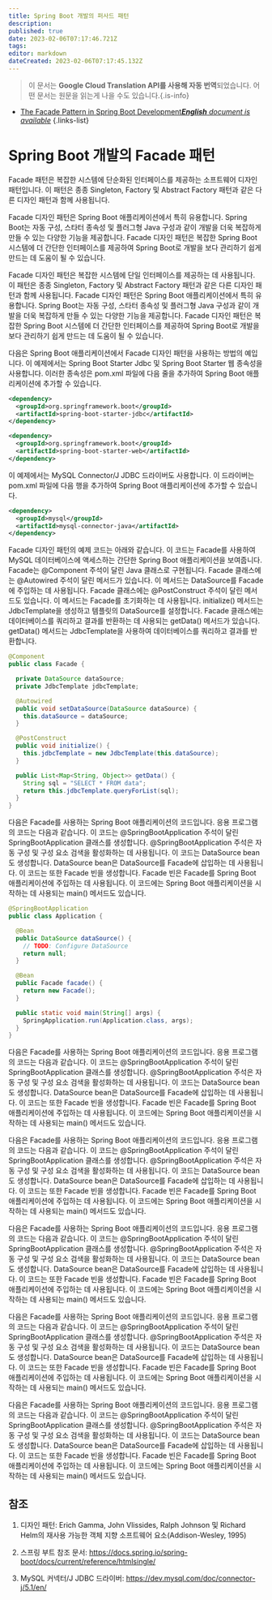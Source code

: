 ```yaml
---
title: Spring Boot 개발의 퍼사드 패턴
description: 
published: true
date: 2023-02-06T07:17:46.721Z
tags: 
editor: markdown
dateCreated: 2023-02-06T07:17:45.132Z
---
```


> 이 문서는 **Google Cloud Translation API를 사용해 자동 번역**되었습니다.
어떤 문서는 원문을 읽는게 나을 수도 있습니다.{.is-info}



- [The Facade Pattern in Spring Boot Development***English** document is available*](/en/Knowledge-base/Spring-Boot/the-facade-pattern-in-spring-boot-development)
{.links-list}


# Spring Boot 개발의 Facade 패턴

Facade 패턴은 복잡한 시스템에 단순화된 인터페이스를 제공하는 소프트웨어 디자인 패턴입니다. 이 패턴은 종종 Singleton, Factory 및 Abstract Factory 패턴과 같은 다른 디자인 패턴과 함께 사용됩니다.

Facade 디자인 패턴은 Spring Boot 애플리케이션에서 특히 유용합니다. Spring Boot는 자동 구성, 스타터 종속성 및 플러그형 Java 구성과 같이 개발을 더욱 복잡하게 만들 수 있는 다양한 기능을 제공합니다. Facade 디자인 패턴은 복잡한 Spring Boot 시스템에 더 간단한 인터페이스를 제공하여 Spring Boot로 개발을 보다 관리하기 쉽게 만드는 데 도움이 될 수 있습니다.

Facade 디자인 패턴은 복잡한 시스템에 단일 인터페이스를 제공하는 데 사용됩니다. 이 패턴은 종종 Singleton, Factory 및 Abstract Factory 패턴과 같은 다른 디자인 패턴과 함께 사용됩니다. Facade 디자인 패턴은 Spring Boot 애플리케이션에서 특히 유용합니다. Spring Boot는 자동 구성, 스타터 종속성 및 플러그형 Java 구성과 같이 개발을 더욱 복잡하게 만들 수 있는 다양한 기능을 제공합니다. Facade 디자인 패턴은 복잡한 Spring Boot 시스템에 더 간단한 인터페이스를 제공하여 Spring Boot로 개발을 보다 관리하기 쉽게 만드는 데 도움이 될 수 있습니다.

다음은 Spring Boot 애플리케이션에서 Facade 디자인 패턴을 사용하는 방법의 예입니다. 이 예제에서는 Spring Boot Starter Jdbc 및 Spring Boot Starter 웹 종속성을 사용합니다. 이러한 종속성은 pom.xml 파일에 다음 줄을 추가하여 Spring Boot 애플리케이션에 추가할 수 있습니다.

```xml
<dependency>
  <groupId>org.springframework.boot</groupId>
  <artifactId>spring-boot-starter-jdbc</artifactId>
</dependency>

<dependency>
  <groupId>org.springframework.boot</groupId>
  <artifactId>spring-boot-starter-web</artifactId>
</dependency>
```

이 예제에서는 MySQL Connector/J JDBC 드라이버도 사용합니다. 이 드라이버는 pom.xml 파일에 다음 행을 추가하여 Spring Boot 애플리케이션에 추가할 수 있습니다.

```xml
<dependency>
  <groupId>mysql</groupId>
  <artifactId>mysql-connector-java</artifactId>
</dependency>
```

Facade 디자인 패턴의 예제 코드는 아래와 같습니다. 이 코드는 Facade를 사용하여 MySQL 데이터베이스에 액세스하는 간단한 Spring Boot 애플리케이션을 보여줍니다. Facade는 @Component 주석이 달린 Java 클래스로 구현됩니다. Facade 클래스에는 @Autowired 주석이 달린 메서드가 있습니다. 이 메서드는 DataSource를 Facade에 주입하는 데 사용됩니다. Facade 클래스에는 @PostConstruct 주석이 달린 메서드도 있습니다. 이 메서드는 Facade를 초기화하는 데 사용됩니다. initialize() 메서드는 JdbcTemplate을 생성하고 템플릿의 DataSource를 설정합니다. Facade 클래스에는 데이터베이스를 쿼리하고 결과를 반환하는 데 사용되는 getData() 메서드가 있습니다. getData() 메서드는 JdbcTemplate을 사용하여 데이터베이스를 쿼리하고 결과를 반환합니다.

```java
@Component
public class Facade {

  private DataSource dataSource;
  private JdbcTemplate jdbcTemplate;

  @Autowired
  public void setDataSource(DataSource dataSource) {
    this.dataSource = dataSource;
  }

  @PostConstruct
  public void initialize() {
    this.jdbcTemplate = new JdbcTemplate(this.dataSource);
  }

  public List<Map<String, Object>> getData() {
    String sql = "SELECT * FROM data";
    return this.jdbcTemplate.queryForList(sql);
  }
}
```

다음은 Facade를 사용하는 Spring Boot 애플리케이션의 코드입니다. 응용 프로그램의 코드는 다음과 같습니다. 이 코드는 @SpringBootApplication 주석이 달린 SpringBootApplication 클래스를 생성합니다. @SpringBootApplication 주석은 자동 구성 및 구성 요소 검색을 활성화하는 데 사용됩니다. 이 코드는 DataSource bean도 생성합니다. DataSource bean은 DataSource를 Facade에 삽입하는 데 사용됩니다. 이 코드는 또한 Facade 빈을 생성합니다. Facade 빈은 Facade를 Spring Boot 애플리케이션에 주입하는 데 사용됩니다. 이 코드에는 Spring Boot 애플리케이션을 시작하는 데 사용되는 main() 메서드도 있습니다.

```java
@SpringBootApplication
public class Application {

  @Bean
  public DataSource dataSource() {
    // TODO: Configure DataSource
    return null;
  }

  @Bean
  public Facade facade() {
    return new Facade();
  }

  public static void main(String[] args) {
    SpringApplication.run(Application.class, args);
  }
}
```

다음은 Facade를 사용하는 Spring Boot 애플리케이션의 코드입니다. 응용 프로그램의 코드는 다음과 같습니다. 이 코드는 @SpringBootApplication 주석이 달린 SpringBootApplication 클래스를 생성합니다. @SpringBootApplication 주석은 자동 구성 및 구성 요소 검색을 활성화하는 데 사용됩니다. 이 코드는 DataSource bean도 생성합니다. DataSource bean은 DataSource를 Facade에 삽입하는 데 사용됩니다. 이 코드는 또한 Facade 빈을 생성합니다. Facade 빈은 Facade를 Spring Boot 애플리케이션에 주입하는 데 사용됩니다. 이 코드에는 Spring Boot 애플리케이션을 시작하는 데 사용되는 main() 메서드도 있습니다.

다음은 Facade를 사용하는 Spring Boot 애플리케이션의 코드입니다. 응용 프로그램의 코드는 다음과 같습니다. 이 코드는 @SpringBootApplication 주석이 달린 SpringBootApplication 클래스를 생성합니다. @SpringBootApplication 주석은 자동 구성 및 구성 요소 검색을 활성화하는 데 사용됩니다. 이 코드는 DataSource bean도 생성합니다. DataSource bean은 DataSource를 Facade에 삽입하는 데 사용됩니다. 이 코드는 또한 Facade 빈을 생성합니다. Facade 빈은 Facade를 Spring Boot 애플리케이션에 주입하는 데 사용됩니다. 이 코드에는 Spring Boot 애플리케이션을 시작하는 데 사용되는 main() 메서드도 있습니다.

다음은 Facade를 사용하는 Spring Boot 애플리케이션의 코드입니다. 응용 프로그램의 코드는 다음과 같습니다. 이 코드는 @SpringBootApplication 주석이 달린 SpringBootApplication 클래스를 생성합니다. @SpringBootApplication 주석은 자동 구성 및 구성 요소 검색을 활성화하는 데 사용됩니다. 이 코드는 DataSource bean도 생성합니다. DataSource bean은 DataSource를 Facade에 삽입하는 데 사용됩니다. 이 코드는 또한 Facade 빈을 생성합니다. Facade 빈은 Facade를 Spring Boot 애플리케이션에 주입하는 데 사용됩니다. 이 코드에는 Spring Boot 애플리케이션을 시작하는 데 사용되는 main() 메서드도 있습니다.

다음은 Facade를 사용하는 Spring Boot 애플리케이션의 코드입니다. 응용 프로그램의 코드는 다음과 같습니다. 이 코드는 @SpringBootApplication 주석이 달린 SpringBootApplication 클래스를 생성합니다. @SpringBootApplication 주석은 자동 구성 및 구성 요소 검색을 활성화하는 데 사용됩니다. 이 코드는 DataSource bean도 생성합니다. DataSource bean은 DataSource를 Facade에 삽입하는 데 사용됩니다. 이 코드는 또한 Facade 빈을 생성합니다. Facade 빈은 Facade를 Spring Boot 애플리케이션에 주입하는 데 사용됩니다. 이 코드에는 Spring Boot 애플리케이션을 시작하는 데 사용되는 main() 메서드도 있습니다.

다음은 Facade를 사용하는 Spring Boot 애플리케이션의 코드입니다. 응용 프로그램의 코드는 다음과 같습니다. 이 코드는 @SpringBootApplication 주석이 달린 SpringBootApplication 클래스를 생성합니다. @SpringBootApplication 주석은 자동 구성 및 구성 요소 검색을 활성화하는 데 사용됩니다. 이 코드는 DataSource bean도 생성합니다. DataSource bean은 DataSource를 Facade에 삽입하는 데 사용됩니다. 이 코드는 또한 Facade 빈을 생성합니다. Facade 빈은 Facade를 Spring Boot 애플리케이션에 주입하는 데 사용됩니다. 이 코드에는 Spring Boot 애플리케이션을 시작하는 데 사용되는 main() 메서드도 있습니다.


## 참조

1. 디자인 패턴: Erich Gamma, John Vlissides, Ralph Johnson 및 Richard Helm의 재사용 가능한 객체 지향 소프트웨어 요소(Addison-Wesley, 1995)

2. 스프링 부트 참조 문서: https://docs.spring.io/spring-boot/docs/current/reference/htmlsingle/

3. MySQL 커넥터/J JDBC 드라이버: https://dev.mysql.com/doc/connector-j/5.1/en/
